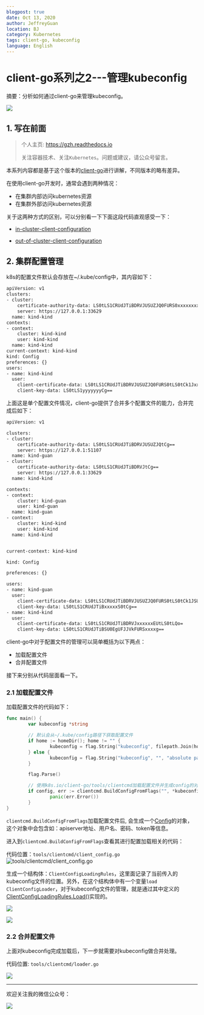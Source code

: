 ```yaml
---
blogpost: true
date: Oct 13, 2020
author: JeffreyGuan
location: BJ
category: Kubernetes
tags: client-go, kubeconfig
language: English
---
```


# client-go系列之2---管理kubeconfig

摘要：分析如何通过client-go来管理kubeconfig。

![](https://gitee.com/double12gzh/wiki-pictures/raw/master/2020-10-13-client-go-kubeconfig/0.png)

## 1. 写在前面

> 个人主页: https://gzh.readthedocs.io
> 
> 关注容器技术、关注`Kubernetes`。问题或建议，请公众号留言。

本系列内容都是基于这个版本的[client-go](https://github.com/kubernetes/client-go/tree/becbabb360023e1825a48b4db85f454e452ae249)进行讲解，不同版本的略有差异。

在使用client-go开发时，通常会遇到两种情况：

* 在集群内部访问kubernetes资源
* 在集群外部访问kubernetes资源

关于这两种方式的区别，可以分别看一下下面这段代码直观感受一下：

* [in-cluster-client-configuration](https://github.com/kubernetes/client-go/tree/becbabb360023e1825a48b4db85f454e452ae249/examples/in-cluster-client-configuration)

* [out-of-cluster-client-configuration](https://github.com/kubernetes/client-go/tree/becbabb360023e1825a48b4db85f454e452ae249/examples/out-of-cluster-client-configuration)


## 2. 集群配置管理

k8s的配置文件默认会存放在~/.kube/config中，其内容如下：

```bash
apiVersion: v1
clusters:
- cluster:
    certificate-authority-data: LS0tLS1CRUdJTiBDRVJUSUZJQ0FURS0xxxxxxxxCg==
    server: https://127.0.0.1:33629
  name: kind-kind
contexts:
- context:
    cluster: kind-kind
    user: kind-kind
  name: kind-kind
current-context: kind-kind
kind: Config
preferences: {}
users:
- name: kind-kind
  user:
    client-certificate-data: LS0tLS1CRUdJTiBDRVJUSUZJQ0FURS0tLS0tCk1Jxxxxxxx==
    client-key-data: LS0tLS1yyyyyyyCg==
```

上面这是单个配置文件情况，client-go提供了合并多个配置文件的能力，合并完成后如下：

```bash
apiVersion: v1

clusters:
- cluster:
    certificate-authority-data: LS0tLS1CRUdJTiBDRVJUSUZJQtCg==
    server: https://127.0.0.1:51107
  name: kind-guan
- cluster:
    certificate-authority-data: LS0tLS1CRUdJTiBDRVJtCg==
    server: https://127.0.0.1:33629
  name: kind-kind

contexts:
- context:
    cluster: kind-guan
    user: kind-guan
  name: kind-guan
- context:
    cluster: kind-kind
    user: kind-kind
  name: kind-kind


current-context: kind-kind

kind: Config

preferences: {}

users:
- name: kind-guan
  user:
    client-certificate-data: LS0tLS1CRUdJTiBDRVJUSUZJQ0FURS0tLS0tCk1JSUUtLS0tLQo=
    client-key-data: LS0tLS1CRUdJTiBxxxxxS0tCg==
- name: kind-kind
  user:
    client-certificate-data: LS0tLS1CRUdJTiBDRVJxxxxxxEUtLS0tLQo=
    client-key-data: LS0tLS1CRUdJTiBSU0EgUFJJVkFURSxxxxg==
```

client-go中对于配置文件的管理可以简单概括为以下两点：

* 加载配置文件
* 合并配置文件

接下来分别从代码层面看一下。

### 2.1 加载配置文件

加载配置文件的代码如下：

```go
func main() {
        var kubeconfig *string

        // 默认会从~/.kube/config路径下获取配置文件
        if home := homeDir(); home != "" {
                kubeconfig = flag.String("kubeconfig", filepath.Join(home, ".kube", "config"), "(optional)absolute path to the kubeconfig file")
        } else {
                kubeconfig = flag.String("kubeconfig", "", "absolute path to the kubeconfig file")
        }

        flag.Parse()

        // 使用k8s.io/client-go/tools/clientcmd加载配置文件并生成config的对象
        if config, err := clientcmd.BuildConfigFromFlags("", *kubeconfig); err != nil {
                panic(err.Error())
        }
}
```

`clientcmd.BuildConfigFromFlags`加载配置文件后, 会生成一个[Config](https://github.com/kubernetes/client-go/blob/becbabb360023e1825a48b4db85f454e452ae249/rest/config.go#L53)的对象，这个对象中会包含如：apiserver地址、用户名、密码、token等信息。

进入到`clientcmd.BuildConfigFromFlags`查看其进行配置加载相关的代码：

代码位置：`tools/clientcmd/client_config.go`
![tools/clientcmd/client_config.go](https://gitee.com/double12gzh/wiki-pictures/raw/master/2020-10-13-client-go-kubeconfig/1.png)

生成一个结构体：`ClientConfigLoadingRules`，这里面记录了当前传入的kubeconfig文件的位置。另外，在这个结构体中有一个变量`load ClientConfigLoader`，对于kubeconfig文件的管理，就是通过其中定义的[ClientConfigLoadingRules.Load()](https://github.com/kubernetes/client-go/blob/becbabb360023e1825a48b4db85f454e452ae249/tools/clientcmd/loader.go#L76)实现的。

![](https://gitee.com/double12gzh/wiki-pictures/raw/master/2020-10-13-client-go-kubeconfig/2.png)

![](https://gitee.com/double12gzh/wiki-pictures/raw/master/2020-10-13-client-go-kubeconfig/3.png)


### 2.2 合并配置文件

上面对kubeconfig完成加载后，下一步就需要对kubeconfig做合并处理。

代码位置: `tools/clientcmd/loader.go`

![](https://gitee.com/double12gzh/wiki-pictures/raw/master/2020-10-13-client-go-kubeconfig/4.png)

---
欢迎关注我的微信公众号：

![](https://gitee.com/double12gzh/wiki-pictures/raw/master/wechat_public.jpg)